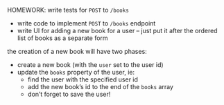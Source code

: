 HOMEWORK:
write tests for `POST` to `/books`
- write code to implement `POST` to `/books` endpoint
- write UI for adding a new book for a user – just put it after the ordered list of books as a separate form


the creation of a new book will have two phases:
- create a new book (with the `user` set to the user id)
- update the `books` property of the user, ie:
    - find the user with the specified user id
    - add the new book’s id to the end of the `books` array
    - don’t forget to save the user!
